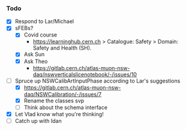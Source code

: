 ### Todo

- [x] Respond to Lar/Michael
- [x] sFEBs?
   - [x] Covid course
      - https://learninghub.cern.ch > Catalogue: Safety > Domain: Safety and Health (SH).
   - [x] Ask Sun
   - [x] Ask Theo
      - https://gitlab.cern.ch/atlas-muon-nsw-daq/nswverticalslicenotebook/-/issues/10
- [ ] Spruce up NSWCalibArtInputPhase according to Lar's suggestions
   - [x] https://gitlab.cern.ch/atlas-muon-nsw-daq/NSWCalibration/-/issues/7
   - [x] Rename the classes svp
   - [ ] Think about the schema interface
- [x] Let Vlad know what you're thinking!
- [ ] Catch up with Idan
